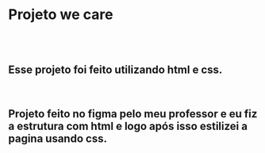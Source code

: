 <h1> Projeto we care </h1>
<br>
<br>
<h2>Esse projeto foi feito utilizando html e css. </h2>
<br>
<h2> Projeto feito no figma pelo meu professor e eu fiz a estrutura com html e logo após isso estilizei a pagina usando css.</h2>
<br>
<img src="https://github.com/Weslley-silva23/Projeto-we-care/blob/main/Captura%20de%20tela%202023-09-11%20155043.png?raw=true/>
